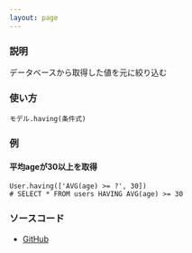 ```yaml
---
layout: page
---
```

### 説明
データベースから取得した値を元に絞り込む

### 使い方
    モデル.having(条件式)

### 例
#### 平均ageが30以上を取得
    User.having(['AVG(age) >= ?', 30])
    # SELECT * FROM users HAVING AVG(age) >= 30

### ソースコード
* [GitHub](https://github.com/rails/rails/blob/f33d52c95217212cbacc8d5e44b5a8e3cdc6f5b3/activerecord/lib/active_record/relation/query_methods.rb#L713)